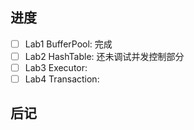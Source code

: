 ## 进度

- [ ] Lab1 BufferPool: 完成
- [ ] Lab2 HashTable: 还未调试并发控制部分
- [ ] Lab3 Executor:
- [ ] Lab4 Transaction:

## 后记

